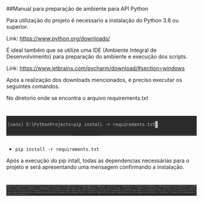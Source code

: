 ##Manual para preparação de ambiente para API Python

Para utilização do projeto é necessario a instalação do Python 3.8 ou superior.

Link: https://www.python.org/downloads/

É ideal também que se utilize uma IDE (Ambiente Integral de Desenvolvimento) para preparação do ambiente e execução dos scripts.

Link: https://www.jetbrains.com/pycharm/download/#section=windows

Após a realização dos downloads mencionados, é preciso executar os seguintes comandos.

No diretorio onde se encontra o arquivo requirements.txt

<h1 align="center">
    <img src="imgs/img1.png" width="800px"/>
</h1>

-     pip install -r requirements.txt

Após a execução do pip intall, todas as dependencias necessárias para o projeto e será apresentando uma mensagem confirmando a instalação.

<h1 align="center">
    <img src="imgs/img2.png" width="800px"/>
</h1>





 

